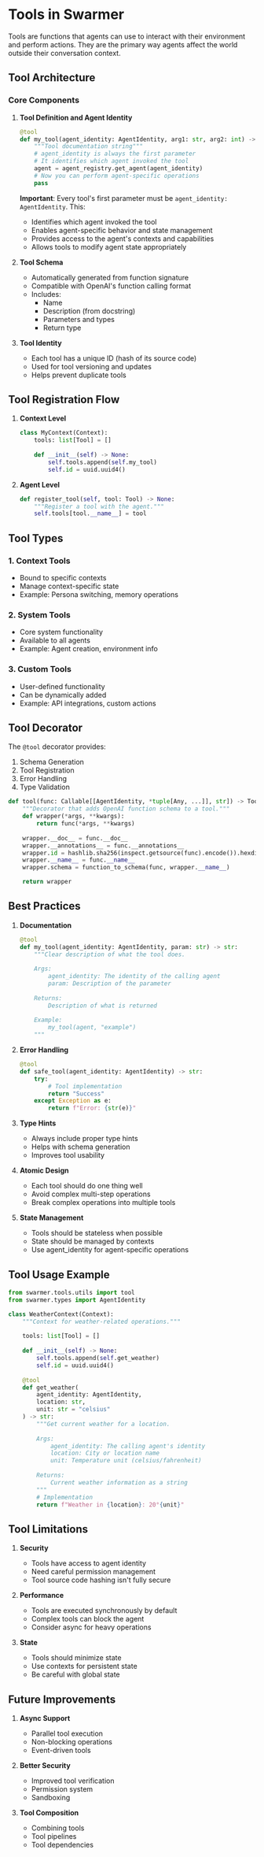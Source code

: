 # Tools in Swarmer

Tools are functions that agents can use to interact with their environment and perform actions. They are the primary way agents affect the world outside their conversation context.

## Tool Architecture

### Core Components

1. **Tool Definition and Agent Identity**
   ```python
   @tool
   def my_tool(agent_identity: AgentIdentity, arg1: str, arg2: int) -> str:
       """Tool documentation string"""
       # agent_identity is always the first parameter
       # It identifies which agent invoked the tool
       agent = agent_registry.get_agent(agent_identity)
       # Now you can perform agent-specific operations
       pass
   ```

   **Important**: Every tool's first parameter must be `agent_identity: AgentIdentity`. This:
   - Identifies which agent invoked the tool
   - Enables agent-specific behavior and state management
   - Provides access to the agent's contexts and capabilities
   - Allows tools to modify agent state appropriately

2. **Tool Schema**
   - Automatically generated from function signature
   - Compatible with OpenAI's function calling format
   - Includes:
     - Name
     - Description (from docstring)
     - Parameters and types
     - Return type

3. **Tool Identity**
   - Each tool has a unique ID (hash of its source code)
   - Used for tool versioning and updates
   - Helps prevent duplicate tools

## Tool Registration Flow

1. **Context Level**
   ```python
   class MyContext(Context):
       tools: list[Tool] = []
       
       def __init__(self) -> None:
           self.tools.append(self.my_tool)
           self.id = uuid.uuid4()
   ```

2. **Agent Level**
   ```python
   def register_tool(self, tool: Tool) -> None:
       """Register a tool with the agent."""
       self.tools[tool.__name__] = tool
   ```

## Tool Types

### 1. Context Tools
- Bound to specific contexts
- Manage context-specific state
- Example: Persona switching, memory operations

### 2. System Tools
- Core system functionality
- Available to all agents
- Example: Agent creation, environment info

### 3. Custom Tools
- User-defined functionality
- Can be dynamically added
- Example: API integrations, custom actions

## Tool Decorator

The `@tool` decorator provides:
1. Schema Generation
2. Tool Registration
3. Error Handling
4. Type Validation

```python
def tool(func: Callable[[AgentIdentity, *tuple[Any, ...]], str]) -> Tool:
    """Decorator that adds OpenAI function schema to a tool."""
    def wrapper(*args, **kwargs):
        return func(*args, **kwargs)
        
    wrapper.__doc__ = func.__doc__
    wrapper.__annotations__ = func.__annotations__
    wrapper.id = hashlib.sha256(inspect.getsource(func).encode()).hexdigest()
    wrapper.__name__ = func.__name__
    wrapper.schema = function_to_schema(func, wrapper.__name__)

    return wrapper
```

## Best Practices

1. **Documentation**
   ```python
   @tool
   def my_tool(agent_identity: AgentIdentity, param: str) -> str:
       """Clear description of what the tool does.
       
       Args:
           agent_identity: The identity of the calling agent
           param: Description of the parameter
           
       Returns:
           Description of what is returned
           
       Example:
           my_tool(agent, "example")
       """
   ```

2. **Error Handling**
   ```python
   @tool
   def safe_tool(agent_identity: AgentIdentity) -> str:
       try:
           # Tool implementation
           return "Success"
       except Exception as e:
           return f"Error: {str(e)}"
   ```

3. **Type Hints**
   - Always include proper type hints
   - Helps with schema generation
   - Improves tool usability

4. **Atomic Design**
   - Each tool should do one thing well
   - Avoid complex multi-step operations
   - Break complex operations into multiple tools

5. **State Management**
   - Tools should be stateless when possible
   - State should be managed by contexts
   - Use agent_identity for agent-specific operations

## Tool Usage Example

```python
from swarmer.tools.utils import tool
from swarmer.types import AgentIdentity

class WeatherContext(Context):
    """Context for weather-related operations."""
    
    tools: list[Tool] = []
    
    def __init__(self) -> None:
        self.tools.append(self.get_weather)
        self.id = uuid.uuid4()
        
    @tool
    def get_weather(
        agent_identity: AgentIdentity,
        location: str,
        unit: str = "celsius"
    ) -> str:
        """Get current weather for a location.
        
        Args:
            agent_identity: The calling agent's identity
            location: City or location name
            unit: Temperature unit (celsius/fahrenheit)
            
        Returns:
            Current weather information as a string
        """
        # Implementation
        return f"Weather in {location}: 20°{unit}"
```

## Tool Limitations

1. **Security**
   - Tools have access to agent identity
   - Need careful permission management
   - Tool source code hashing isn't fully secure

2. **Performance**
   - Tools are executed synchronously by default
   - Complex tools can block the agent
   - Consider async for heavy operations

3. **State**
   - Tools should minimize state
   - Use contexts for persistent state
   - Be careful with global state

## Future Improvements

1. **Async Support**
   - Parallel tool execution
   - Non-blocking operations
   - Event-driven tools

2. **Better Security**
   - Improved tool verification
   - Permission system
   - Sandboxing

3. **Tool Composition**
   - Combining tools
   - Tool pipelines
   - Tool dependencies 